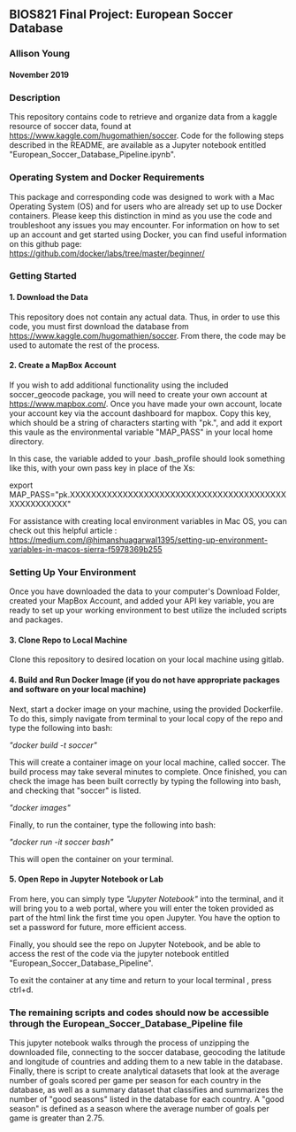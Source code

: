 ## BIOS821 Final Project: European Soccer Database
### Allison Young
#### November 2019

### Description

This repository contains code to retrieve and organize data from a kaggle resource of soccer data, 
found at https://www.kaggle.com/hugomathien/soccer. Code for the following steps described in the README, are available as a Jupyter notebook entitled "European_Soccer_Database_Pipeline.ipynb".

### Operating System and Docker Requirements

This package and corresponding code was designed to work with a Mac Operating System (OS) and for users who are already set up to use Docker containers. Please keep this distinction in mind as you use the code and troubleshoot any issues you may encounter. For information on how to set up an account and get started using Docker, you can find useful information on this github page:  
https://github.com/docker/labs/tree/master/beginner/

### Getting Started

#### 1. Download the Data
This repository does not contain any actual data. Thus, in order to use this code, you must first download the database
from https://www.kaggle.com/hugomathien/soccer. From there, the code may be used to automate the rest of the process.

#### 2. Create a MapBox Account
If you wish to add additional functionality using the included soccer_geocode package, you will need to create your own account at https://www.mapbox.com/. Once you have made your own account, locate your account key via the account dashboard for mapbox. Copy this key, which should be a string of characters starting with "pk.", and add it export this vaule as the environmental variable "MAP_PASS" in your local home directory.

In this case, the variable added to your .bash_profile should look something like this, with your own pass key in place of the Xs:

export MAP_PASS="pk.XXXXXXXXXXXXXXXXXXXXXXXXXXXXXXXXXXXXXXXXXXXXXXXXXXXX"

For assistance with creating local environment variables in Mac OS, you can check out this helpful article : https://medium.com/@himanshuagarwal1395/setting-up-environment-variables-in-macos-sierra-f5978369b255

### Setting Up Your Environment

Once you have downloaded the data to your computer's Download Folder, created your MapBox Account, and added your API key variable, you are ready to set up your working environment to best utilize the included scripts and packages. 

#### 3. Clone Repo to Local Machine
Clone this repository to desired location on your local machine using gitlab.


#### 4. Build and Run Docker Image (if you do not have appropriate packages and software on your local machine)
Next, start a docker image on your machine, using the provided Dockerfile. To do this, simply navigate from terminal to your local copy of the repo and type the following into bash:

*"docker build -t soccer"*

This will create a container image on your local machine, called soccer. The build process may take several minutes to complete. Once finished, you can check the image has been built correctly by typing the following into bash, and checking that "soccer" is listed.

*"docker images"*

Finally, to run the container, type the following into bash:

*"docker run -it soccer bash"*

This will open the container on your terminal. 

#### 5. Open Repo in Jupyter Notebook or Lab
From here, you can simply type 
*"Jupyter Notebook"*
into the terminal, and it will bring you to a web portal, where you will enter the token provided as part of the html link the first time you open Jupyter. You have the option to set a password for future, more efficient access. 

Finally, you should see the repo on Jupyter Notebook, and be able to access the rest of the code via the jupyter notebook entitled "European_Soccer_Database_Pipeline".

To exit the container at any time and return to your local terminal , press ctrl+d.


### The remaining scripts and codes should now be accessible through the European_Soccer_Database_Pipeline file
This jupyter notebook walks through the process of unzipping the downloaded file, connecting to the soccer database, geocoding the
latitude and longitude of countries and adding them to a new table in the database. Finally, there is script to create analytical
datasets that look at the average number of goals scored per game per season for each country in the database, as well as a summary
dataset that classifies and summarizes the number of "good seasons" listed in the database for each country. A "good season" is defined
as a season where the average number of goals per game is greater than 2.75.

